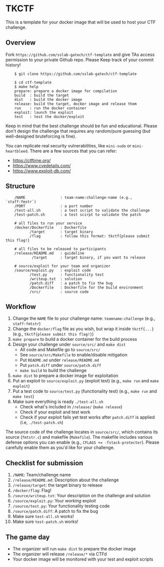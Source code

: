 # TKCTF

This is a template for your docker image that will be used to host
your CTF challenge.

## Overview

Fork `https://github.com/sslab-gatech/ctf-template` and give TAs access
permission to your private Github repo. Please Keep track of your commit
history!

~~~~{.sh}
    $ git clone https://github.com/sslab-gatech/ctf-template

    $ cd ctf-template
    $ make help
    prepare: prepare a docker image for compilation
    build  : build the target
    dist   : build the docker image
    release: build the target, docker image and release them
    run    : run the docker container
    exploit: launch the exploit
    test   : test the docker/exploit
~~~~

Keep in mind that the best challenge should be fun and educational. Please don't
design the challenge that requires any random/pure guessing (but well-designed
bruteforcing is fine).

You can replicate real security vulnerabilities, like `mini-sudo` or
`mini-heartbleed`. There are a few sources that you can refer:

- <https://ctftime.org/>
- <https://www.cvedetails.com/>
- <https://www.exploit-db.com/>

## Structure

~~~~{.sh}
    /NAME                : team-name:challenge-name (e.g., `staff:fmstr`)
    /PORT                : a port number
    /test-all.sh         : a test script to validate the challenge
    /test-patch.sh       : a test scirpt to validate the patch

    # all files to run your service
    /docker/Dockerfile   : Dockerfile
           /target       : target binary
           /flag         : follow this format: tkctf{please submit this flag!}

    # all files to be released to participants
    /release/README.md   : guideline
            /target      : target binary, if you want to release

    # source/exploit for your team and organizer
    /source/exploit.py   : exploit code
           /test.py      : functionality test
           /writeup.txt  : solution
           /patch.diff   : a patch to fix the bug
           /Dockerfile   : Dockerfile for the build environment
           /src/         : source code
~~~~

## Workflow

1. Change the `NAME` file to your challenge name: `teamname:challenge`
   (e.g., `staff:fmtstr`)
2. Change the `docker/flag` file as you wish, but wrap it inside `tkctf{...}`
   (e.g., `tkctf{please submit this flag!}`)
3. `make prepare` to build a docker container for the build process
4. Design your challenge under `source/src/` and `make dist`
   - All code and Makefile go to `source/src/`
   - See `source/src/Makefile` to enable/disable mitigation
   - Put `README.md` under `release/README.md`
   - Put `patch.diff` under `source/patch.diff`
   - `make build` to build the challenge
5. `make dist` to prepare a docker image for exploitation
6. Put an exploit to `source/exploit.py` (exploit test)
   (e.g., `make run` and `make exploit`)
7. Put a test code to `source/test.py` (functionality test)
   (e.g., `make run` and `make test`)
8. Make sure everything is ready `./test-all.sh`
   - Check what's included in `/release/` (`make release`)
   - Check if your exploit and test work
   - Check if your exploit fails yet test works after `patch.diff` is applied
     (i.e, `./test-patch.sh`)

The source code of the challenge locates in `source/src/`, which
contains its source (`fmtstr.c`) and makefile (`Makefile`).
The makefile includes various defense options you can enable
(e.g., `CFLAGS += -fstack-protector`). Please carefully enable them
as you'd like for your challenge.

## Checklist for submission

1) `/NAME`: Team/challenge name
2) `/release/README.md`: Description about the challenge
3) `/release/target`: the target binary to release
4) `/docker/flag`: Flag!
5) `/source/writeup.txt`: Your description on the challenge and solution
6) `/source/exploit.py`: Your _working_ exploit
7) `/source/test.py`: Your functionality testing code
8) `/source/patch.diff`: A patch to fix the bug
9) Make sure `test-all.sh` works!
10) Make sure `test-patch.sh` works!

## The game day
- The organizer will run `make dist` to prepare the docker image
- The organizer will release `/release/*` via CTFd
- Your docker image will be monitored with your test and exploit scripts
